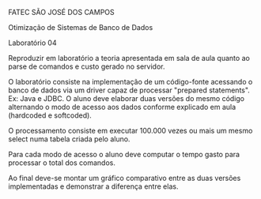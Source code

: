 FATEC SÃO JOSÉ DOS CAMPOS

Otimização de Sistemas de Banco de Dados

Laboratório 04

Reproduzir em laboratório a teoria apresentada em sala de aula quanto ao parse de comandos e custo gerado no servidor.

O laboratório consiste na implementação de um código-fonte acessando o banco de dados via um driver capaz de processar 
"prepared statements". Ex: Java e JDBC. O aluno deve elaborar duas versões do mesmo código alternando o modo de acesso
aos dados conforme explicado em aula (hardcoded e softcoded).

O processamento consiste em executar 100.000 vezes ou mais um mesmo select numa tabela criada pelo aluno.

Para cada modo de acesso o aluno deve computar o tempo gasto para processar o total dos comandos.

Ao final deve-se montar um gráfico comparativo entre as duas versões implementadas e demonstrar a diferença entre elas.
